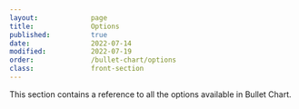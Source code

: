 ```yaml
---
layout:             page
title:              Options
published:          true
date:               2022-07-14
modified:           2022-07-19
order:              /bullet-chart/options
class:              front-section
---
```


This section contains a reference to all the options available in Bullet Chart.